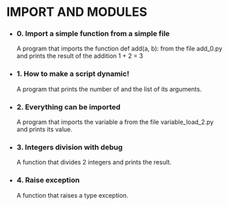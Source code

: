 # IMPORT AND MODULES
- ### 0. Import a simple function from a simple file 
    A program that imports the function def add(a, b): from the file add_0.py and prints the result of the addition 1 + 2 = 3
- ### 1. How to make a script dynamic!
   A program that prints the number of and the list of its arguments.
- ### 2. Everything can be imported
   A program that imports the variable a from the file variable_load_2.py and prints its value.
- ### 3. Integers division with debug
   A  function that divides 2 integers and prints the result.
- ### 4. Raise exception
   A function that raises a type exception.